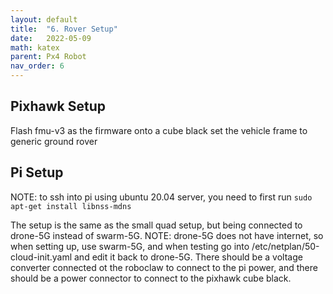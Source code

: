 ```yaml
---
layout: default
title:  "6. Rover Setup"
date:   2022-05-09
math: katex
parent: Px4 Robot
nav_order: 6
---
```


## Pixhawk Setup
Flash fmu-v3 as the firmware onto a cube black
set the vehicle frame to generic ground rover


## Pi Setup

NOTE: to ssh into pi using ubuntu 20.04 server, you need to first run ```sudo apt-get install libnss-mdns```

The setup is the same as the small quad setup, but being connected to drone-5G instead of swarm-5G. NOTE: drone-5G does not have internet, so when setting up, use swarm-5G, and when testing go into /etc/netplan/50-cloud-init.yaml and edit it back to drone-5G. There should be a voltage converter connected ot the roboclaw to connect to the pi power, and there should be a power connector to connect to the pixhawk cube black.